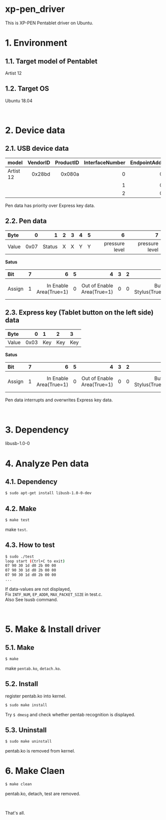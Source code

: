xp-pen_driver
===

This is XP-PEN Pentablet driver on Ubuntu.

# 1. Environment

## 1.1. Target model of Pentablet

Artist 12

## 1.2. Target OS

Ubuntu 18.04

&nbsp;

# 2. Device data

## 2.1. USB device data

| model     | VendorID | ProductID | InterfaceNumber | EndpointAddress | wMaxPacketSize |
| :-------- | -------: | --------: | --------------: |---------------: | -------------: |
| Artist 12 |   0x28bd |    0x080a |               0 |            0x81 |         0x000a |
|           |          |           |               1 |            0x82 |         0x0008 |
|           |          |           |               2 |            0x83 |         0x000a |

Pen data has priority over Express key data.

## 2.2. Pen data

| Byte  |    0 |      1 |    2 |    3 |    4 |    5 |              6 |              7 |
| :---- | ---: | -----: | ---: | ---: | ---: | ---: | -------------: | -------------: |
| Value | 0x07 | Status | X    | X    | Y    | Y    | pressure level | pressure level |

**Satus**  

| Bit    |    7 |                      6 |  5 |                          4 |  3 |  2 |                     1 |                             0 |
| :----- | ---: | ---------------------: | -: | -------------------------: | -: | -: | --------------------: | ----------------------------: |
| Assign |    1 | In Enable Area(True=1) |  0 | Out of Enable Area(True=1) |  0 |  0 | Button Stylus(True=1) | Button Touch(Contact)(True=1) |


## 2.3. Express key (Tablet button on the left side) data

| Byte  |    0 | 1   | 2   | 3   |
| :---- | ---: | :-- | :-- | :-- |
| Value | 0x03 | Key | Key | Key |

**Satus**  

| Bit    |    7 |                      6 |  5 |                          4 |  3 |  2 |                     1 |                             0 |
| :----- | ---: | ---------------------: | -: | -------------------------: | -: | -: | --------------------: | ----------------------------: |
| Assign |    1 | In Enable Area(True=1) |  0 | Out of Enable Area(True=1) |  0 |  0 | Button Stylus(True=1) | Button Touch(Contact)(True=1) |

Pen data interrupts and overwrites Express key data.

&nbsp;

# 3. Dependency

libusb-1.0-0


# 4. Analyze Pen data

## 4.1. Dependency

``` sh
$ sudo apt-get install libusb-1.0-0-dev

```

## 4.2. Make

``` sh
$ make test
```

make ``test``.

## 4.3. How to test

``` sh
$ sudo ./test
loop start (Ctrl+C to exit)
07 90 30 1d d0 2b 00 00 
07 90 30 1d d0 2b 00 00 
07 90 30 1d d0 2b 00 00 
...
```

If data-values are not displayed,  
Fix ``INTF_NUM``, ``EP_ADDR``, ``MAX_PACKET_SIZE`` in test.c.  
Also See lsusb command.  

&nbsp;

# 5. Make & Install driver

## 5.1. Make

``` sh
$ make
```

make ``pentab.ko``, ``detach.ko``.

## 5.2. Install

register pentab.ko into kernel.

``` sh
$ sudo make install
```

Try ``$ dmesg`` and check whether pentab recognition is displayed.

## 5.3. Uninstall

``` sh
$ sudo make uninstall
```

pentab.ko is removed from kernel.

# 6. Make Claen

``` sh
$ make clean
```
pentab.ko, detach, test are removed.

&nbsp;

That's all.  
